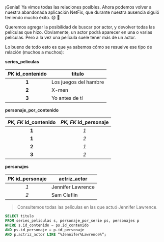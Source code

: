 ¡Genial! Ya vimos todas las relaciones posibles. Ahora podemos volver a nuestra abandonada aplicación NetFix, que durante nuestra ausencia siguió teniendo mucho éxito. :smile: :tada:

Queremos agregar la posibilidad de buscar por actor, y devolver todas las películas que hizo. Obviamente, un actor podrá aparecer en una o varias películas. Pero a la vez una película suele tener más de un actor. 

Lo bueno de todo esto es que ya sabemos cómo se resuelve ese tipo de relación (muchos a muchos):


**series_peliculas**

|_PK_  **id_contenido**|titulo|
|:---:|---|
|**1**|Los juegos del hambre|
|**2**|X-men|
|**3**|Yo antes de tí|

**personaje_por_contenido**

|_PK, FK_ **id_contenido**|_PK, FK_ **id_personaje**|
|:---:|:---:|
|**1**|_1_|
|**1**|_2_|
|**2**|_1_|
|**3**|_2_|

**personajes**

|_PK_  **id_personaje**|actriz_actor|
|:---:|---|
|_1_|Jennifer Lawrence|
|_2_|Sam Claflin|

> Consultemos todas las películas en las que actuó Jennifer Lawrence.
``` sql
SELECT titulo 
FROM series_peliculas s, personaje_por_serie ps, personajes p
WHERE s.id_contenido = ps.id_contenido 
AND ps.id_personaje = p.id_personaje 
AND p.actriz_actor LIKE “%Jennifer%Lawrence%”;
```


